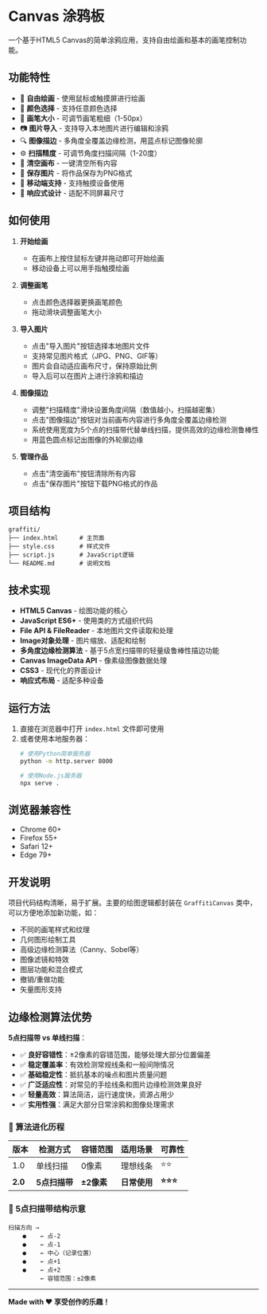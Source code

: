 # Canvas 涂鸦板

一个基于HTML5 Canvas的简单涂鸦应用，支持自由绘画和基本的画笔控制功能。

## 功能特性

- 🎨 **自由绘画** - 使用鼠标或触摸屏进行绘画
- 🌈 **颜色选择** - 支持任意颜色选择
- 📏 **画笔大小** - 可调节画笔粗细（1-50px）
- 📷 **图片导入** - 支持导入本地图片进行编辑和涂鸦
- 🔍 **图像描边** - 多角度全覆盖边缘检测，用蓝点标记图像轮廓
- ⚙️ **扫描精度** - 可调节角度扫描间隔（1-20度）
- 🧹 **清空画布** - 一键清空所有内容
- 💾 **保存图片** - 将作品保存为PNG格式
- 📱 **移动端支持** - 支持触摸设备使用
- 🎯 **响应式设计** - 适配不同屏幕尺寸

## 如何使用

1. **开始绘画**
   - 在画布上按住鼠标左键并拖动即可开始绘画
   - 移动设备上可以用手指触摸绘画

2. **调整画笔**
   - 点击颜色选择器更换画笔颜色
   - 拖动滑块调整画笔大小

3. **导入图片**
   - 点击"导入图片"按钮选择本地图片文件
   - 支持常见图片格式（JPG、PNG、GIF等）
   - 图片会自动适应画布尺寸，保持原始比例
   - 导入后可以在图片上进行涂鸦和描边

4. **图像描边**
   - 调整"扫描精度"滑块设置角度间隔（数值越小，扫描越密集）
   - 点击"图像描边"按钮对当前画布内容进行多角度全覆盖边缘检测
   - 系统使用宽度为5个点的扫描带代替单线扫描，提供高效的边缘检测鲁棒性
   - 用蓝色圆点标记出图像的外轮廓边缘

5. **管理作品**
   - 点击"清空画布"按钮清除所有内容
   - 点击"保存图片"按钮下载PNG格式的作品

## 项目结构

```
graffiti/
├── index.html      # 主页面
├── style.css       # 样式文件
├── script.js       # JavaScript逻辑
└── README.md       # 说明文档
```

## 技术实现

- **HTML5 Canvas** - 绘图功能的核心
- **JavaScript ES6+** - 使用类的方式组织代码
- **File API & FileReader** - 本地图片文件读取和处理
- **Image对象处理** - 图片缩放、适配和绘制
- **多角度边缘检测算法** - 基于5点宽扫描带的轻量级鲁棒性描边功能
- **Canvas ImageData API** - 像素级图像数据处理
- **CSS3** - 现代化的界面设计
- **响应式布局** - 适配多种设备

## 运行方法

1. 直接在浏览器中打开 `index.html` 文件即可使用
2. 或者使用本地服务器：
   ```bash
   # 使用Python简单服务器
   python -m http.server 8000
   
   # 使用Node.js服务器
   npx serve .
   ```

## 浏览器兼容性

- Chrome 60+
- Firefox 55+
- Safari 12+
- Edge 79+

## 开发说明

项目代码结构清晰，易于扩展。主要的绘图逻辑都封装在 `GraffitiCanvas` 类中，可以方便地添加新功能，如：

- 不同的画笔样式和纹理
- 几何图形绘制工具
- 高级边缘检测算法（Canny、Sobel等）
- 图像滤镜和特效
- 图层功能和混合模式
- 撤销/重做功能
- 矢量图形支持

## 边缘检测算法优势

**5点扫描带 vs 单线扫描**：
- ✅ **良好容错性**：±2像素的容错范围，能够处理大部分位置偏差
- ✅ **稳定覆盖率**：有效检测常规线条和一般间隙情况  
- ✅ **基础稳定性**：抵抗基本的噪点和图片质量问题
- ✅ **广泛适应性**：对常见的手绘线条和图片边缘检测效果良好
- ✅ **轻量高效**：算法简洁，运行速度快，资源占用少
- ✅ **实用性强**：满足大部分日常涂鸦和图像处理需求

### 🚀 算法进化历程

| 版本 | 检测方式 | 容错范围 | 适用场景 | 可靠性 |
|------|----------|----------|----------|--------|
| 1.0 | 单线扫描 | 0像素 | 理想线条 | ⭐⭐ |
| **2.0** | **5点扫描带** | **±2像素** | **日常使用** | **⭐⭐⭐** |

### 🎯 5点扫描带结构示意
```
扫描方向 →
    ●    ← 点-2
    ●    ← 点-1
    ●    ← 中心（记录位置）
    ●    ← 点+1
    ●    ← 点+2
         ← 容错范围：±2像素
```

---

**Made with ❤️ 享受创作的乐趣！** 